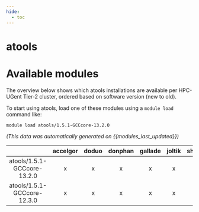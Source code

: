 ```yaml
---
hide:
  - toc
---
```


atools
======

# Available modules


The overview below shows which atools installations are available per HPC-UGent Tier-2 cluster, ordered based on software version (new to old).

To start using atools, load one of these modules using a `module load` command like:

```shell
module load atools/1.5.1-GCCcore-13.2.0
```

*(This data was automatically generated on {{modules_last_updated}})*  

| |accelgor|doduo|donphan|gallade|joltik|shinx|
| :---: | :---: | :---: | :---: | :---: | :---: | :---: |
|atools/1.5.1-GCCcore-13.2.0|x|x|x|x|x|x|
|atools/1.5.1-GCCcore-12.3.0|x|x|x|x|x|x|

